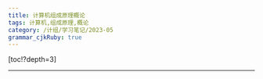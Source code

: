 ```yaml
---
title: 计算机组成原理概论
tags: 计算机,组成原理,概论
category: /计组/学习笔记/2023-05
grammar_cjkRuby: true
---
```

[toc!?depth=3]

----------

#